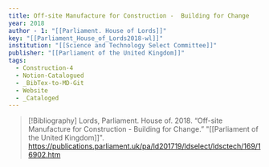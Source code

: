 ```yaml
---
title: Off-site Manufacture for Construction -  Building for Change
year: 2018
author - 1: "[[Parliament. House of Lords]]"
key: "[[Parliament_House_of_Lords2018-wl]]"
institution: "[[Science and Technology Select Committee]]"
publisher: "[[Parliament of the United Kingdom]]"
tags:
  - Construction-4
  - Notion-Catalogued
  - _BibTex-to-MD-Git
  - Website
  - _Cataloged
---
```


> [!Bibliography]
> Lords, Parliament. House of. 2018. “Off-site Manufacture for Construction -  Building for Change.” "[[Parliament of the United Kingdom]]". https://publications.parliament.uk/pa/ld201719/ldselect/ldsctech/169/16902.htm